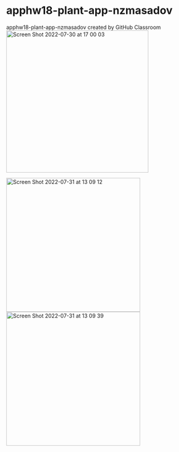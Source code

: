 # apphw18-plant-app-nzmasadov
apphw18-plant-app-nzmasadov created by GitHub Classroom
<img width="377" alt="Screen Shot 2022-07-30 at 17 00 03" src="https://user-images.githubusercontent.com/97827145/181915509-01f4f6ae-c9c0-4c08-a8ad-049a31c701bd.png">

<img width="355" alt="Screen Shot 2022-07-31 at 13 09 12" src="https://user-images.githubusercontent.com/97827145/182019359-37a264a5-06af-45f4-b8c7-5e852a00aed5.png">
<img width="355" alt="Screen Shot 2022-07-31 at 13 09 39" src="https://user-images.githubusercontent.com/97827145/182019371-75fc6a04-940b-4460-a14c-4ae0d6c94b20.png">
